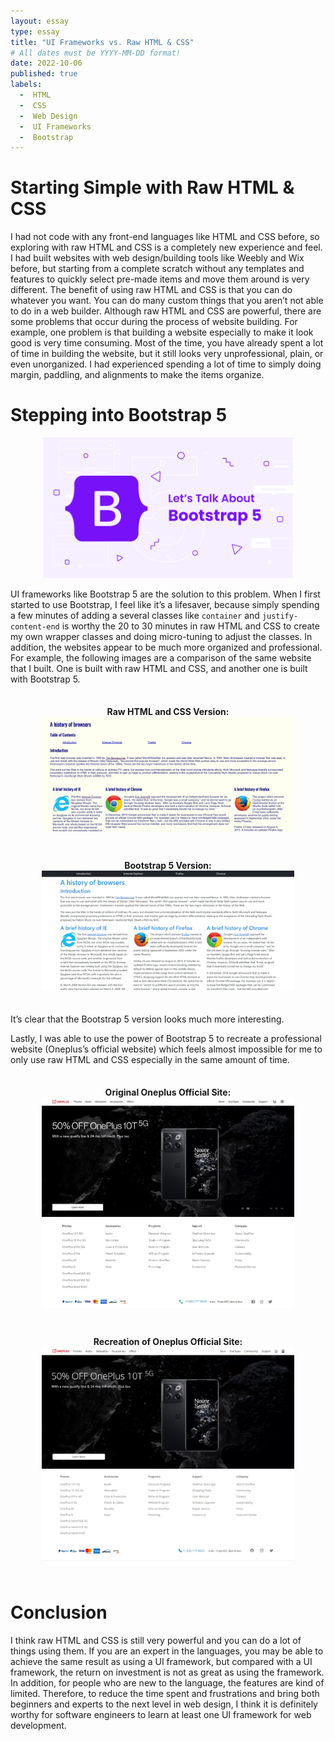 ```yaml
---
layout: essay
type: essay
title: "UI Frameworks vs. Raw HTML & CSS"
# All dates must be YYYY-MM-DD format!
date: 2022-10-06
published: true
labels:
  -  HTML
  -  CSS
  -  Web Design
  -  UI Frameworks
  -  Bootstrap 
---
```


# Starting Simple with Raw HTML & CSS

I had not code with any front-end languages like HTML and CSS before, so exploring with raw HTML and CSS is a completely new experience and feel. I had built websites with web design/building tools like Weebly and Wix before, but starting from a complete scratch without any templates and features to quickly select pre-made items and move them around is very different. The benefit of using raw HTML and CSS is that you can do whatever you want. You can do many custom things that you aren’t not able to do in a web builder. Although raw HTML and CSS are powerful, there are some problems that occur during the process of website building. For example, one problem is that building a website especially to make it look good is very time consuming. Most of the time, you have already spent a lot of time in building the website, but it still looks very unprofessional, plain, or even unorganized. I had experienced spending a lot of time to simply doing margin, paddling, and alignments to make the items organize.

# Stepping into Bootstrap 5

<p align="center">
     <img src="../img/essays/lets-talk-about-bootstrap.png" class="fluid" width="400px">
</p>
 
UI frameworks like Bootstrap 5 are the solution to this problem. When I first started to use Bootstrap, I feel like it’s a lifesaver, because simply spending a few minutes of adding a several classes like `container` and `justify-content-end` is worthy the 20 to 30 minutes in raw HTML and CSS to create my own wrapper classes and doing micro-tuning to adjust the classes. In addition, the websites appear to be much more organized and professional. For example, the following images are a comparison of the same website that I built. One is built with raw HTML and CSS, and another one is built with Bootstrap 5.

<div class="ui grid container">
  <div class="row">
    <div style="text-align:center; padding-top: 1.5em; padding-bottom: 1.5em; width: inherit;" class="ui floated rounded left image">
      <div class="ui medium purple right ribbon label">
        <strong>Raw HTML and CSS Version:</strong>
      </div>
      <center><img src="../img/essays/raw_html.jpg" alt="Raw HTML CSS page" style="width: 80%; height: auto;"></center>
    </div>
  </div>
  <div class="row">
    <div style="text-align:center; padding-top: 1.5em; padding-bottom: 1.5em; width: inherit" class="ui floated rounded right image">
      <div style="position-y: 1em" class="ui medium green right ribbon label">
        <strong>Bootstrap 5 Version:</strong>
      </div>
       <center><img src="../img/essays/boostrap5.jpg" alt="Bootstrap 5 page" style="width: 80%; height: auto;"></center>
    </div>
  </div>
</div>

It’s clear that the Bootstrap 5 version looks much more interesting.

Lastly, I was able to use the power of Bootstrap 5 to recreate a professional website (Oneplus’s official website) which feels almost impossible for me to only use raw HTML and CSS especially in the same amount of time. 

<div class="ui grid container">
  <div class="row">
    <div style="text-align:center; padding-top: 1.5em; padding-bottom: 1.5em; width: inherit;" class="ui floated rounded left image">
      <div class="ui medium purple right ribbon label">
        <strong>Original Oneplus Official Site:</strong>
      </div>
        <center><img src="../img/essays/oneplus_web1.jpg" alt="Original" style="width: 80%; height: auto;"></center>
        <center><img src="../img/essays/oneplus_web2.jpg" alt="Original" style="width: 80%; height: auto;"></center>
    </div>
  </div>
  <div class="row">
    <div style="text-align:center; padding-top: 1.5em; padding-bottom: 1.5em; width: inherit" class="ui floated rounded right image">
      <div style="position-y: 1em" class="ui medium green right ribbon label">
         <strong>Recreation of Oneplus Official Site:</strong>
      </div>
        <center><img src="../img/essays/oneplus_boostrap1.jpg" alt="Bootstrap 5 Recreation" style="width: 80%; height: auto;"></center>
        <center><img src="../img/essays/oneplus_boostrap2.jpg" alt="Bootstrap 5 Recreation" style="width: 80%; height: auto;"></center>
    </div>
  </div>
</div>


# Conclusion

I think raw HTML and CSS is still very powerful and you can do a lot of things using them. If you are an expert in the languages, you may be able to achieve the same result as using a UI framework, but compared with a UI framework, the return on investment is not as great as using the framework. In addition, for people who are new to the language, the features are kind of limited. Therefore, to reduce the time spent and frustrations and bring both beginners and experts to the next level in web design, I think it is definitely worthy for software engineers to learn at least one UI framework for web development.


